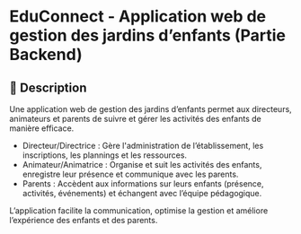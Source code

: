 # EduConnect - Application web de gestion des jardins d’enfants (Partie Backend)

## 📌 Description
Une application web de gestion des jardins d’enfants permet aux directeurs, animateurs et parents de suivre et gérer les activités des enfants de manière efficace.
- Directeur/Directrice : Gère l'administration de l’établissement, les inscriptions, les plannings et les ressources.
- Animateur/Animatrice : Organise et suit les activités des enfants, enregistre leur présence et communique avec les parents.
- Parents : Accèdent aux informations sur leurs enfants (présence, activités, événements) et échangent avec l’équipe pédagogique.

L’application facilite la communication, optimise la gestion et améliore l’expérience des enfants et des parents.

